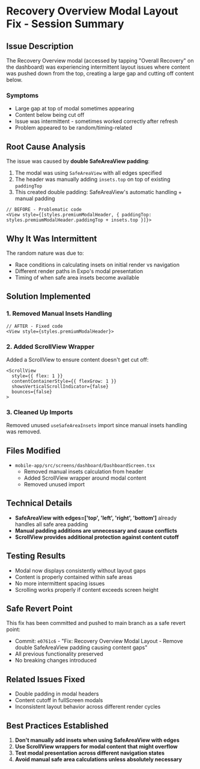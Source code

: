 # Recovery Overview Modal Layout Fix - Session Summary

## Issue Description
The Recovery Overview modal (accessed by tapping "Overall Recovery" on the dashboard) was experiencing intermittent layout issues where content was pushed down from the top, creating a large gap and cutting off content below.

### Symptoms
- Large gap at top of modal sometimes appearing
- Content below being cut off
- Issue was intermittent - sometimes worked correctly after refresh
- Problem appeared to be random/timing-related

## Root Cause Analysis
The issue was caused by **double SafeAreaView padding**:

1. The modal was using `SafeAreaView` with all edges specified
2. The header was manually adding `insets.top` on top of existing `paddingTop`
3. This created double padding: SafeAreaView's automatic handling + manual padding

```tsx
// BEFORE - Problematic code
<View style={[styles.premiumModalHeader, { paddingTop: styles.premiumModalHeader.paddingTop + insets.top }]}>
```

## Why It Was Intermittent
The random nature was due to:
- Race conditions in calculating insets on initial render vs navigation
- Different render paths in Expo's modal presentation
- Timing of when safe area insets become available

## Solution Implemented

### 1. Removed Manual Insets Handling
```tsx
// AFTER - Fixed code
<View style={styles.premiumModalHeader}>
```

### 2. Added ScrollView Wrapper
Added a ScrollView to ensure content doesn't get cut off:
```tsx
<ScrollView 
  style={{ flex: 1 }} 
  contentContainerStyle={{ flexGrow: 1 }}
  showsVerticalScrollIndicator={false}
  bounces={false}
>
```

### 3. Cleaned Up Imports
Removed unused `useSafeAreaInsets` import since manual insets handling was removed.

## Files Modified
- `mobile-app/src/screens/dashboard/DashboardScreen.tsx`
  - Removed manual insets calculation from header
  - Added ScrollView wrapper around modal content
  - Removed unused import

## Technical Details
- **SafeAreaView with edges=['top', 'left', 'right', 'bottom']** already handles all safe area padding
- **Manual padding additions are unnecessary and cause conflicts**
- **ScrollView provides additional protection against content cutoff**

## Testing Results
- Modal now displays consistently without layout gaps
- Content is properly contained within safe areas
- No more intermittent spacing issues
- Scrolling works properly if content exceeds screen height

## Safe Revert Point
This fix has been committed and pushed to main branch as a safe revert point:
- Commit: `e0761c6` - "Fix: Recovery Overview Modal Layout - Remove double SafeAreaView padding causing content gaps"
- All previous functionality preserved
- No breaking changes introduced

## Related Issues Fixed
- Double padding in modal headers
- Content cutoff in fullScreen modals
- Inconsistent layout behavior across different render cycles

## Best Practices Established
1. **Don't manually add insets when using SafeAreaView with edges**
2. **Use ScrollView wrappers for modal content that might overflow**
3. **Test modal presentation across different navigation states**
4. **Avoid manual safe area calculations unless absolutely necessary** 
